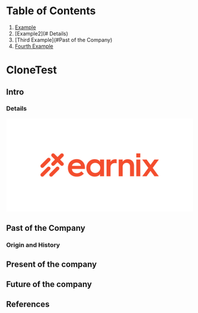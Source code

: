 # Table of Contents
1. [Example](#Intro)
2. [Example2](# Details)
3. [Third Example](#Past of the Company)
4. [Fourth Example](#origin-and-history)



# CloneTest

## Intro
### Details 
![](Images/Earnix.jpg)
## Past of the Company 
### Origin and History 

## Present of the company 
## Future of the company 
## References
